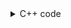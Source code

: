<details><summary>C++ code</summary>

![](../../../../assets/case-specific-sorting-of-strings.png)

</details>
